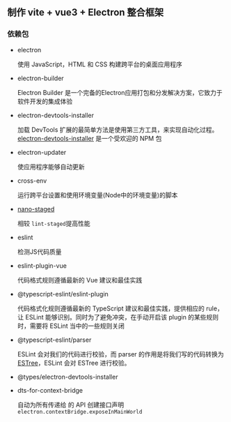 ## 制作 vite + vue3 + Electron 整合框架

### 依赖包

- electron

  使用 JavaScript，HTML 和 CSS 构建跨平台的桌面应用程序

- electron-builder

  Electron Builder 是一个完备的Electron应用打包和分发解决方案，它致力于软件开发的集成体验

- electron-devtools-installer

  加载 DevTools 扩展的最简单方法是使用第三方工具，来实现自动化过程。 [electron-devtools-installer](https://github.com/MarshallOfSound/electron-devtools-installer) 是一个受欢迎的 NPM 包

- electron-updater

  使应用程序能够自动更新
  
- cross-env

  运行跨平台设置和使用环境变量(Node中的环境变量)的脚本

- [nano-staged](https://github.com/usmanyunusov/nano-staged#readme)

  相较 `lint-staged`提高性能

- eslint

  检测JS代码质量

- eslint-plugin-vue

  代码格式规则遵循最新的 Vue 建议和最佳实践

- @typescript-eslint/eslint-plugin

  代码格式化规则遵循最新的 TypeScript 建议和最佳实践，提供相应的 rule，让 ESLint 能够识别。同时为了避免冲突，在手动开启该 plugin 的某些规则时，需要将 ESLint 当中的一些规则关闭

- @typescript-eslint/parser

  ESLint 会对我们的代码进行校验，而 parser 的作用是将我们写的代码转换为 [ESTree](https://link.zhihu.com/?target=https%3A//github.com/estree/estree)，ESLint 会对 ESTree 进行校验。

- @types/electron-devtools-installer

- dts-for-context-bridge

  自动为所有传递给 的 API 创建接口声明`electron.contextBridge.exposeInMainWorld`

